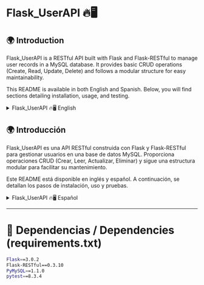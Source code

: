 # Flask_UserAPI 🔥🖥️
## 🌍 Introduction

Flask_UserAPI is a RESTful API built with Flask and Flask-RESTful to manage user records in a MySQL database. It provides basic CRUD operations (Create, Read, Update, Delete) and follows a modular structure for easy maintainability.

This README is available in both English and Spanish. Below, you will find sections detailing installation, usage, and testing.

<details> 
  <summary>Flask_UserAPI 🔥🖥️ English</summary>

## 📌 Description

Flask_UserAPI is a RESTful API that allows managing users in a structured way. It uses Flask-RESTful to define endpoints and MySQL as the database engine.

---

## 📁 Project Structure

```sh
Flask_UserAPI/
├── SQL_Query_Functions/        # Folder containing SQL query logic
│   ├── SQL_CDB.py              # Database creation script
│   ├── SQL_User.py             # SQL queries related to users
├── Main.py                     # Main entry point of the API
├── SQL_Databases.py            # Database connection and initialization
├── user.py                     # User endpoints (CRUD operations)
├── requirements.txt             # Project dependencies
├── README.md                    # Project documentation
├── .gitignore                   # Ignore unnecessary files in the repository
```

---

# 🚀 Installation and Usage
## 📌 1. Clone the repository

```sh
git clone https://github.com/camilotenorio1234/Flask_UserAPI.git
cd Flask_UserAPI
```

## 📌 2. Install dependencies

Ensure you have Python 3 installed, then run:

```sh
pip install -r requirements.txt
```

## 📌 3. Run the API

Start the API using:

```sh
python Main.py
```

By default, the API will run on http://127.0.0.1:5000/.

---

# 📡 API Endpoints
## 🔹 Create a user (POST)

- **URL:** `http://127.0.0.1:5000/usuario`
- **Method:** `POST`
- **Body (JSON, Raw):**
```json
{
  "Tipo_documento": "CC",
  "cedula": 12345678,
  "nombres": "Juan",
  "apellidos": "Pérez",
  "genero": "Masculino",
  "correo": "juanperez@gmail.com",
  "telefono": "3001234567",
  "Contraseña": "segura123"
}
```

## 🔹 Get user by ID (GET)
- **URL:** `http://127.0.0.1:5000/usuario/12345678`
- **Method:** `GET`

## 🔹 Update user (PUT)
- **URL:** `http://127.0.0.1:5000/usuario/12345678`
- **Method:** `PUT`
- **Body (JSON, Raw):**
```json
{
  "nombres": "Juan Carlos",
  "apellidos": "Pérez López",
  "genero": "Masculino",
  "correo": "juanperez_nuevo@gmail.com",
  "telefono": "3009876543",
  "Contraseña": "nuevaSegura123"
}
```

## 🔹 Delete user (DELETE)
- **URL:** `http://127.0.0.1:5000/usuario/12345678`
- **Method:** `DELETE`

---

# ✅ Running Tests

To ensure everything is working correctly, run:

```sh
pytest
```

For detailed test results:

```sh
pytest -v
```

</details>


## 🌍 Introducción

Flask_UserAPI es una API RESTful construida con Flask y Flask-RESTful para gestionar usuarios en una base de datos MySQL. Proporciona operaciones CRUD (Crear, Leer, Actualizar, Eliminar) y sigue una estructura modular para facilitar su mantenimiento.

Este README está disponible en inglés y español. A continuación, se detallan los pasos de instalación, uso y pruebas.

<details> 
  <summary>Flask_UserAPI 🔥🖥️ Español</summary>

## 📌 Descripción

Flask_UserAPI es una API RESTful que permite administrar usuarios de manera estructurada. Utiliza Flask-RESTful para definir los endpoints y MySQL como motor de base de datos.

---

## 📁 Estructura del Proyecto

```sh
Flask_UserAPI/
├── SQL_Query_Functions/        # Carpeta con la lógica de consultas SQL
│   ├── SQL_CDB.py              # Script de creación de base de datos
│   ├── SQL_User.py             # Consultas SQL relacionadas con usuarios
├── Main.py                     # Punto de entrada principal de la API
├── SQL_Databases.py            # Conexión e inicialización de la base de datos
├── user.py                     # Endpoints de usuario (operaciones CRUD)
├── requirements.txt             # Dependencias del proyecto
├── README.md                    # Documentación del proyecto
├── .gitignore                   # Ignora archivos innecesarios en el repositorio
```

---

# 🚀 Instalación y Uso
## 📌 1. Clonar el repositorio

```sh
git clone https://github.com/camilotenorio1234/Flask_UserAPI.git
cd Flask_UserAPI
```

## 📌 2. Instalar dependencias

Asegúrate de tener Python 3 instalado y luego ejecuta:

```sh
pip install -r requirements.txt
```

## 📌 3. Ejecutar la API

Inicia la API con:

```sh
python Main.py
```

Por defecto, la API correrá en http://127.0.0.1:5000/.

---

# 📡 Endpoints de la API

## 🔹 Crear usuario (POST)

- **URL:** `http://127.0.0.1:5000/usuario`
- **Método:** `POST`
- **Body (JSON, Raw):**
```json
{
  "Tipo_documento": "CC",
  "cedula": 12345678,
  "nombres": "Juan",
  "apellidos": "Pérez",
  "genero": "Masculino",
  "correo": "juanperez@gmail.com",
  "telefono": "3001234567",
  "Contraseña": "segura123"
}
```

## 🔹 Obtener usuario por ID (GET)
- **URL:** `http://127.0.0.1:5000/usuario/12345678`
- **Método:** `GET`

## 🔹 Actualizar usuario (PUT)
- **URL:** `http://127.0.0.1:5000/usuario/12345678`
- **Método:** `PUT`
- **Body (JSON, Raw):**
```json
{
  "nombres": "Juan Carlos",
  "apellidos": "Pérez López",
  "genero": "Masculino",
  "correo": "juanperez_nuevo@gmail.com",
  "telefono": "3009876543",
  "Contraseña": "nuevaSegura123"
}
```

## 🔹 Eliminar usuario (DELETE)
- **URL:** `http://127.0.0.1:5000/usuario/12345678`
- **Método:** `DELETE`

---

# ✅ Ejecutar Pruebas

Para asegurarte de que todo funciona correctamente, ejecuta:

```sh
pytest
```

Para ver resultados detallados:

```sh
pytest -v
```

</details>


---

# 📌 Dependencias / Dependencies (requirements.txt)
```sh
Flask==3.0.2
Flask-RESTful==0.3.10
PyMySQL==1.1.0
pytest==8.3.4
```
